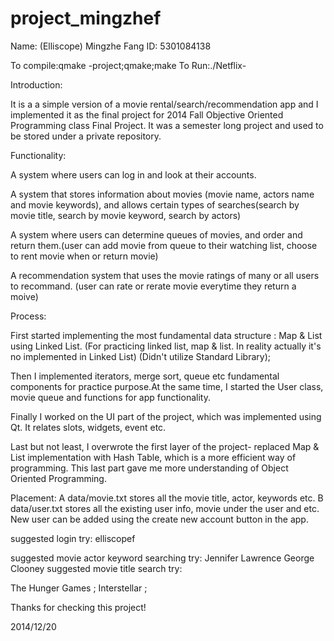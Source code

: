 project_mingzhef
================
Name: (Elliscope) Mingzhe Fang
ID: 5301084138


To compile:qmake -project;qmake;make
To Run:./Netflix-

Introduction: 

It is a a simple version of a movie rental/search/recommendation app and I implemented it as the final project for 2014 Fall Objective Oriented Programming class Final Project. It was a semester long project and used to be stored under a private repository. 


Functionality:

A system where users can log in and look at their accounts.

A system that stores information about movies (movie name, actors name and movie keywords), and allows certain types of searches(search by movie title, search by movie keyword, search by actors)

A system where users can determine queues of movies, and order and return them.(user can add movie from queue to their watching list, choose to rent movie when or return movie)

A recommendation system that uses the movie ratings of many or all users to recommand. (user can rate or rerate movie everytime they return a moive)

Process:

First started implementing the most fundamental data structure : Map & List using Linked List. (For practicing linked list, map & list. In reality actually it's no implemented in Linked List) (Didn't utilize Standard Library);

Then I implemented iterators, merge sort, queue etc fundamental components for practice purpose.At the same time, I started the User class, movie queue and functions for app functionality.

Finally I worked on the UI part of the project, which was implemented using Qt. It relates slots, widgets, event etc. 

Last but not least, I overwrote the first layer of the project- replaced Map & List implementation with Hash Table, which is a more efficient way of programming. This last part gave me more understanding of Object Oriented Programming.



Placement:
A data/movie.txt stores all the movie title, actor, keywords etc. 
B data/user.txt stores all the existing user info, movie under the user and etc. New user can be added using the create new account button in the app.

suggested login try: elliscopef

suggested movie actor keyword searching try: 
             Jennifer Lawrence
             George Clooney
suggested movie title search try: 

The Hunger Games  ;
Interstellar ;


Thanks for checking this project!


2014/12/20


